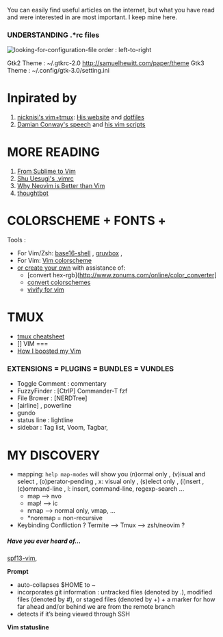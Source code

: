 You can easily find useful articles on the internet, but what you have read and were interested in are most important. I keep mine here.

### UNDERSTANDING .*rc files
![ looking-for-configuration-file order : left-to-right ](http://blog.flowblok.id.au/static/images/shell-startup-actual.png)

Gtk2 Theme 	:	~/.gtkrc-2.0	http://samuelhewitt.com/paper/theme
Gtk3 Theme	:	~/.config/gtk-3.0/setting.ini


Inpirated by
============
1. [nicknisi's vim+tmux](https://www.youtube.com/watch?v=5r6yzFEXajQ): [His website](http://nicknisi.com) and [dotfiles](https://github.com/nicknisi/dotfiles)
2. [Damian Conway's speech](https://www.youtube.com/results?search_query=Damian+Conway) and [his vim scripts](https://github.com/thoughtstream/Damian-Conway-s-Vim-Setup)

MORE READING
============
1. [From Sublime to Vim](http://blog.kewah.com/2014/from-sublime-text-to-vim/)
2. [Shu Uesugi's .vimrc](http://chibicode.com/vimrc/)
3. [Why Neovim is Better than Vim](http://geoff.greer.fm/2015/01/15/why-neovim-is-better-than-vim/)
4. [thoughtbot](https://robots.thoughtbot.com/tags/vim)


COLORSCHEME + FONTS + 
=========================
Tools : 
+ For Vim/Zsh: [base16-shell](https://github.com/morhetz/gruvbox) , [gruvbox](https://github.com/morhetz/gruvbox) , 
+ For Vim: [Vim colorscheme](https://github.com/flazz/vim-colorschemes/tree/master/colors)
+ [or create your own](http://ciembor.github.io/4bit) with assistance of:
	+ [convert hex-rgb](http://www.zonums.com/online/color_converter]
	+ [convert colorschemes](http://stayradiated.github.io/termcolors-web)
	+ [vivify for vim](http://bytefluent.com/vivify/)

TMUX
====
- [tmux cheatsheet](http://hyperpolyglot.org/multiplexers)
- [] 
VIM
===
- [How I boosted my Vim](http://nvie.com/posts/how-i-boosted-my-vim/)




### EXTENSIONS = PLUGINS = BUNDLES = VUNDLES
+ Toggle Comment : commentary
+ FuzzyFinder    : [CtrlP] Commander-T fzf
+ File Brower    : [NERDTree]
+ [airline] , powerline
+ gundo
+ status line    : lightline
+ sidebar        : Tag list, Voom, Tagbar, 

MY DISCOVERY
============
+ mapping: `help map-modes` will show you (n)ormal only , (v)isual and select , (o)perator-pending , x: visual only , (s)elect only , (i)nsert , (c)ommand-line , l: insert, command-line, regexp-search ...
	- map  --> nvo
	- map! --> ic
	- nmap --> normal only, vmap, ...
	- *noremap = non-recursive
+ Keybinding Confliction ? Termite --> Tmux --> zsh/neovim ? 

##### Have you ever heard of...
[spf13-vim](https://github.com/spf13/spf13-vim), 


[fzf]: https://github.com/junegunn/fzf

**Prompt**
+ auto-collapses $HOME to ~
+ incorporates git information : untracked files (denoted by .), modified files (denoted by #), or staged files (denoted by +) + a marker for how far ahead and/or behind we are from the remote branch
+ detects if it’s being viewed through SSH



**Vim statusline**
